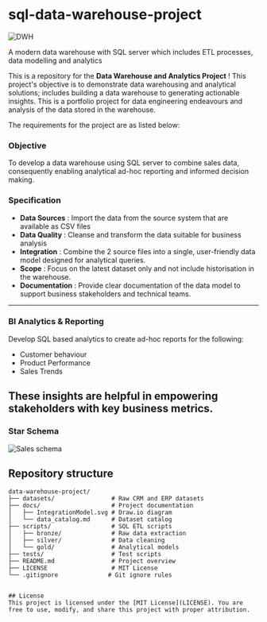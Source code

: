 
# sql-data-warehouse-project

![DWH](https://github.com/user-attachments/assets/9caf7920-a4b0-4fe9-9f3e-d59fe1a1c01f)


A modern data warehouse with SQL server which includes ETL processes, data modelling and analytics

This is a repository for the **Data Warehouse and Analytics Project** !
This project's objective is to demonstrate data warehousing and analytical solutions; includes building a data warehouse to generating actionable insights. This is a portfolio project for data engineering endeavours and analysis of the data stored in the warehouse. 

The requirements for the project are as listed below: 

### Objective 
To develop a data warehouse using SQL server to combine sales data, consequently enabling analytical ad-hoc reporting and informed decision making. 

### Specification 
- **Data Sources** : Import the data from the source system that are available as CSV files 
- **Data Quality** : Cleanse and transform the data suitable for business analysis
- **Integration** : Combine the 2 source files into a single, user-friendly data model designed for analytical queries. 
- **Scope** : Focus on the latest dataset only and not include historisation in the warehouse.
- **Documentation** : Provide clear documentation of the data model to support business stakeholders and technical teams.

---
### BI Analytics & Reporting 
Develop SQL based analytics to create ad-hoc reports for the following:
- Customer behaviour
- Product Performance
- Sales Trends

These insights are helpful in empowering stakeholders with key business metrics. 
---
### Star Schema 
![Sales schema](https://github.com/user-attachments/assets/27ed84aa-e3ff-48d8-b6be-c77460da43e4)

## Repository structure 

```plaintext
data-warehouse-project/
├── datasets/                # Raw CRM and ERP datasets
├── docs/                    # Project documentation
│   ├── IntegrationModel.svg # Draw.io diagram
│   └── data_catalog.md      # Dataset catalog
├── scripts/                 # SQL ETL scripts
│   ├── bronze/              # Raw data extraction
│   ├── silver/              # Data cleaning
│   └── gold/                # Analytical models
├── tests/                   # Test scripts
├── README.md                # Project overview
├── LICENSE                  # MIT License
└── .gitignore              # Git ignore rules


## License 
This project is licensed under the [MIT License](LICENSE). You are free to use, modify, and share this project with proper attribution. 

